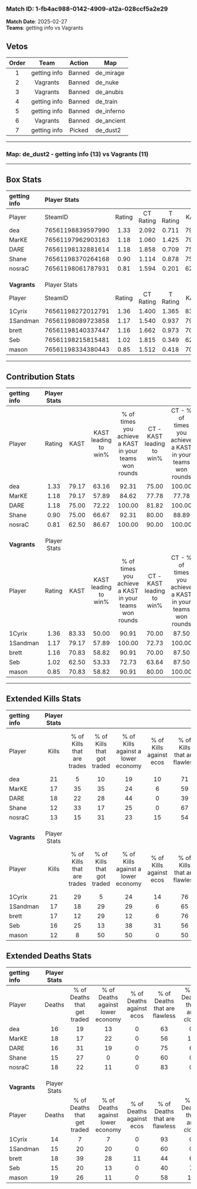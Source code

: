 ### Match ID: 1-fb4ac988-0142-4909-a12a-028ccf5a2e29  
**Match Date**: 2025-02-27  
**Teams**: getting info vs Vagrants  

## Vetos  

| Order | Team | Action | Map |
| :---: | :--: | :----: | --- |
| 1 | getting info | Banned | de_mirage |
| 2 | Vagrants | Banned | de_nuke |
| 3 | Vagrants | Banned | de_anubis |
| 4 | getting info | Banned | de_train |
| 5 | getting info | Banned | de_inferno |
| 6 | Vagrants | Banned | de_ancient |
| 7 | getting info | Picked | de_dust2 |

---  

### **Map**: de_dust2 - getting info (13) vs Vagrants (11)  
---  

## Box Stats  

| **getting info** | Player Stats      |        |           |          |       |      |       |         |        |      |     |
| :- | :- | :-: | :-: | :-: | :-: | :-: | :-: | :-: | :-: | :-: | :-: |
| Player           | SteamID           | Rating | CT Rating | T Rating | KAST  | ADR  | Kills | Assists | Deaths | K/D  | HS% |
| dea              | 76561198839597990 |  1.33  |   2.092   |  0.711   | 79.17 | 89.4 |  21   |    2    |   16   | 1.31 | 38  |
| MarKE            | 76561197962903163 |  1.18  |   1.060   |  1.425   | 79.17 | 93.3 |  17   |    6    |   18   | 0.94 | 35  |
| DARE             | 76561198132881614 |  1.18  |   1.858   |  0.709   | 75.00 | 77.8 |  18   |    6    |   16   | 1.13 | 55  |
| Shane            | 76561198370264168 |  0.90  |   1.114   |  0.878   | 75.00 | 51.9 |  12   |    6    |   15   | 0.80 | 75  |
| nosraC           | 76561198061787931 |  0.81  |   1.594   |  0.201   | 62.50 | 61.4 |  13   |    6    |   18   | 0.72 | 53  |
|                  |                   |        |           |          |       |      |       |         |        |      |     |
|                  |                   |        |           |          |       |      |       |         |        |      |     |
|                  |                   |        |           |          |       |      |       |         |        |      |     |
| **Vagrants**     | Player Stats      |        |           |          |       |      |       |         |        |      |     |
| Player           | SteamID           | Rating | CT Rating | T Rating | KAST  | ADR  | Kills | Assists | Deaths | K/D  | HS% |
| 1Cyrix           | 76561198272012791 |  1.36  |   1.400   |  1.365   | 83.33 | 70.0 |  21   |    5    |   14   | 1.50 | 33  |
| 1Sandman         | 76561198089723858 |  1.17  |   1.540   |  0.937   | 79.17 | 72.7 |  17   |    5    |   15   | 1.13 | 47  |
| brett            | 76561198140337447 |  1.16  |   1.662   |  0.973   | 70.83 | 99.0 |  17   |   13    |   18   | 0.94 | 76  |
| Seb              | 76561198215815481 |  1.02  |   1.815   |  0.349   | 62.50 | 71.9 |  16   |    6    |   15   | 1.07 | 31  |
| mason            | 76561198334380443 |  0.85  |   1.512   |  0.418   | 70.83 | 74.1 |  12   |    6    |   19   | 0.63 | 58  |
---  

## Contribution Stats  

| **getting info** | Player Stats |       |                      |                                                        |                           |                                                             |                          |                                                            |
| :- | :-: | :-: | :-: | :-: | :-: | :-: | :-: | :-: |
| Player           |    Rating    | KAST  | KAST leading to win% | % of times you achieve a KAST in your teams won rounds | CT - KAST leading to win% | CT - % of times you achieve a KAST in your teams won rounds | T - KAST leading to win% | T - % of times you achieve a KAST in your teams won rounds |
| dea              |     1.33     | 79.17 |        63.16         |                         92.31                          |           75.00           |                           100.00                            |          42.86           |                           75.00                            |
| MarKE            |     1.18     | 79.17 |        57.89         |                         84.62                          |           77.78           |                            77.78                            |          40.00           |                           100.00                           |
| DARE             |     1.18     | 75.00 |        72.22         |                         100.00                         |           81.82           |                           100.00                            |          57.14           |                           100.00                           |
| Shane            |     0.90     | 75.00 |        66.67         |                         92.31                          |           80.00           |                            88.89                            |          50.00           |                           100.00                           |
| nosraC           |     0.81     | 62.50 |        86.67         |                         100.00                         |           90.00           |                           100.00                            |          80.00           |                           100.00                           |
|                  |              |       |                      |                                                        |                           |                                                             |                          |                                                            |
|                  |              |       |                      |                                                        |                           |                                                             |                          |                                                            |
|                  |              |       |                      |                                                        |                           |                                                             |                          |                                                            |
| **Vagrants**     | Player Stats |       |                      |                                                        |                           |                                                             |                          |                                                            |
| Player           |    Rating    | KAST  | KAST leading to win% | % of times you achieve a KAST in your teams won rounds | CT - KAST leading to win% | CT - % of times you achieve a KAST in your teams won rounds | T - KAST leading to win% | T - % of times you achieve a KAST in your teams won rounds |
| 1Cyrix           |     1.36     | 83.33 |        50.00         |                         90.91                          |           70.00           |                            87.50                            |          30.00           |                           100.00                           |
| 1Sandman         |     1.17     | 79.17 |        57.89         |                         100.00                         |           72.73           |                           100.00                            |          37.50           |                           100.00                           |
| brett            |     1.16     | 70.83 |        58.82         |                         90.91                          |           70.00           |                            87.50                            |          42.86           |                           100.00                           |
| Seb              |     1.02     | 62.50 |        53.33         |                         72.73                          |           63.64           |                            87.50                            |          25.00           |                           33.33                            |
| mason            |     0.85     | 70.83 |        58.82         |                         90.91                          |           80.00           |                           100.00                            |          28.57           |                           66.67                            |
---  

## Extended Kills Stats  

| **getting info** | Player Stats |                            |                            |                                    |                         |                              |                                 |                                       |                    |           |
| :- | :-: | :-: | :-: | :-: | :-: | :-: | :-: | :-: | :-: | :-: |
| Player           |    Kills     | % of Kills that are trades | % of Kills that got traded | % of Kills against a lower economy | % of Kills against ecos | % of Kills that are flawless | % of Kills that are close duels | % of Kills that are assisted by flash | Pistol Round Kills | AWP Kills |
| dea              |      21      |             5              |             10             |                 19                 |           10            |              71              |                0                |                   5                   |         13         |     1     |
| MarKE            |      17      |             35             |             35             |                 24                 |            6            |              59              |                0                |                   0                   |         0          |     3     |
| DARE             |      18      |             22             |             28             |                 44                 |            0            |              39              |                6                |                   0                   |         0          |     0     |
| Shane            |      12      |             33             |             17             |                 25                 |            0            |              67              |               17                |                   0                   |         0          |     1     |
| nosraC           |      13      |             15             |             31             |                 23                 |           15            |              54              |                8                |                   0                   |         1          |     0     |
|                  |              |                            |                            |                                    |                         |                              |                                 |                                       |                    |           |
|                  |              |                            |                            |                                    |                         |                              |                                 |                                       |                    |           |
|                  |              |                            |                            |                                    |                         |                              |                                 |                                       |                    |           |
| **Vagrants**     | Player Stats |                            |                            |                                    |                         |                              |                                 |                                       |                    |           |
| Player           |    Kills     | % of Kills that are trades | % of Kills that got traded | % of Kills against a lower economy | % of Kills against ecos | % of Kills that are flawless | % of Kills that are close duels | % of Kills that are assisted by flash | Pistol Round Kills | AWP Kills |
| 1Cyrix           |      21      |             29             |             5              |                 24                 |           14            |              76              |                0                |                  10                   |         6          |     3     |
| 1Sandman         |      17      |             18             |             29             |                 29                 |            6            |              65              |                6                |                   0                   |         1          |     0     |
| brett            |      17      |             12             |             29             |                 12                 |            6            |              76              |                0                |                   6                   |         0          |     5     |
| Seb              |      16      |             25             |             13             |                 38                 |           31            |              56              |                6                |                   6                   |         0          |     0     |
| mason            |      12      |             8              |             50             |                 50                 |            0            |              50              |                8                |                   8                   |         0          |     2     |
## Extended Deaths Stats  

| **getting info** | Player Stats |                             |                                   |                          |                               |                            |                           |               |
| :- | :-: | :-: | :-: | :-: | :-: | :-: | :-: | :-: |
| Player           |    Deaths    | % of Deaths that get traded | % of Deaths against lower economy | % of Deaths against ecos | % of Deaths that are flawless | % of Deaths that are close | % of Deaths while blinded | Deaths to AWP |
| dea              |      16      |             19              |                13                 |            0             |              63               |             0              |             0             |       3       |
| MarKE            |      18      |             17              |                22                 |            0             |              56               |             11             |             6             |       2       |
| DARE             |      16      |             31              |                19                 |            0             |              75               |             6              |             0             |       2       |
| Shane            |      15      |             27              |                 0                 |            0             |              60               |             0              |             7             |       0       |
| nosraC           |      18      |             22              |                11                 |            0             |              83               |             0              |            17             |       0       |
|                  |              |                             |                                   |                          |                               |                            |                           |               |
|                  |              |                             |                                   |                          |                               |                            |                           |               |
|                  |              |                             |                                   |                          |                               |                            |                           |               |
| **Vagrants**     | Player Stats |                             |                                   |                          |                               |                            |                           |               |
| Player           |    Deaths    | % of Deaths that get traded | % of Deaths against lower economy | % of Deaths against ecos | % of Deaths that are flawless | % of Deaths that are close | % of Deaths while blinded | Deaths to AWP |
| 1Cyrix           |      14      |              7              |                 7                 |            0             |              93               |             0              |             0             |       2       |
| 1Sandman         |      15      |             20              |                20                 |            0             |              60               |             0              |             0             |       5       |
| brett            |      18      |             39              |                28                 |            11            |              44               |             6              |             6             |       2       |
| Seb              |      15      |             20              |                13                 |            0             |              40               |             7              |             0             |       2       |
| mason            |      19      |             26              |                11                 |            0             |              58               |             11             |             0             |       3       |
